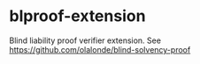 blproof-extension
=================

Blind liability proof verifier extension. See https://github.com/olalonde/blind-solvency-proof
